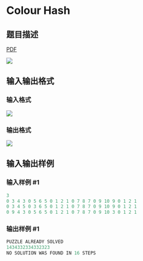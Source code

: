 # Colour Hash

## 题目描述

[problemUrl]: https://uva.onlinejudge.org/index.php?option=com_onlinejudge&Itemid=8&category=9&page=show_problem&problem=645

[PDF](https://uva.onlinejudge.org/external/7/p704.pdf)

![](https://cdn.luogu.com.cn/upload/vjudge_pic/UVA704/9d1caaa45091992f4ae85ea491f1a2f634dd155c.png)

## 输入输出格式

### 输入格式

![](https://cdn.luogu.com.cn/upload/vjudge_pic/UVA704/3af6aff7fac60203d9560a862aeeee7ca6c738e9.png)

### 输出格式

![](https://cdn.luogu.com.cn/upload/vjudge_pic/UVA704/9039755dcbec012d4967c17be4bddb509f860a03.png)

## 输入输出样例

### 输入样例 #1

```cpp
3
0 3 4 3 0 5 6 5 0 1 2 1 0 7 8 7 0 9 10 9 0 1 2 1
0 3 4 5 0 3 6 5 0 1 2 1 0 7 8 7 0 9 10 9 0 1 2 1
0 9 4 3 0 5 6 5 0 1 2 1 0 7 8 7 0 9 10 3 0 1 2 1
```


### 输出样例 #1

```cpp
PUZZLE ALREADY SOLVED
1434332334332323
NO SOLUTION WAS FOUND IN 16 STEPS
```


